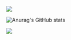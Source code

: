 <img src="https://capsule-render.vercel.app/api?type=waving&color=31363F&height=150&section=header&text=Seongwook&fontSize=50" />



![Anurag's GitHub stats](https://github-readme-stats.vercel.app/api?username=danieiOS&show_icons=true&theme=onedark)   


<img src="https://capsule-render.vercel.app/api?type=waving&color=31363F&height=150&section=footer" />


